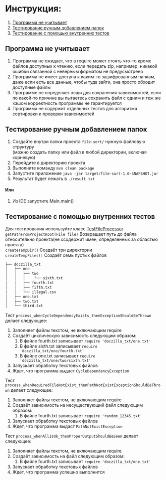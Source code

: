 # Инструкция:

1. [Программа не учитывает](#Программа-не-учитывает)
1. [Тестирование ручным добавлением папок](#Тестирование-ручным-добавлением-папок)
2. [Тестирование с помощью внутренних тестов](#Тестирование-с-помощью-внутренних-тестов)

## Программа не учитывает

1. Программа не ожидает, что в require может стоять что-то кроме файлов доступных к чтению, если передать zip, например,
   никакой ошибки связанной с неверным форматом не предусмотрено
2. Программа не имеет доступа к каким-то зашифрованным папкам, даже если есть все данные, чтобы туда зайти, она просто
   обходит доступные файлы
3. Программе не определяет хэши для сохранения зависимостей, если по какой-то причине вы пытаетесь сохранить файл с
   одним и теж же хэшом корректность программы не гарантируется
4. Программа не содержит отдельных тестов для алгоритма сортировки и проверки зависимостей

## Тестирование ручным добавлением папок

1. Создайте внутри папки проекта ``file-sort/`` нужную файловую структуру  
(можно создать папку или файл в любой директории, включая корневую)
1. Перейдите в директорию проекта
1. Выполните команду ``mvn clean package``
1. Запустите приложение ``java -jar target/file-sort-1.0-SNAPSHOT.jar``
1. Результат будет лежать в ``./result.txt``

#### Или

1. Из IDE запустите Main.main()

## Тестирование с помощью внутренних тестов

Для тестирования используйте класс [TestFileProcessor](./src/test/java/TestFileProcessor.java)  
``getPathFromProjectRoot(File file)`` Возвращает путь до файла относительно проекта(не ссодержит имен, определенных за областью проекта)  
``createTempDir()`` Создаёт три директории  
``createTempFiles()`` Создаёт семь пустых файлов

```bash
├── doczilla_txt
│   ├── one
│   │   ├── two
│   │   │    └── sixth.txt
│   │   ├── fourth.txt
│   │   ├── fifth.txt
│   │   └── illegal.csv
│   ├── one.txt
│   ├── two.txt
│   └── third.txt
```

Тест ``process_whenCycleDependencyExists_thenExceptionShouldBeThrown`` делает следующее:
1. Заполняет файлы текстом, не включающим require
1. Создаёт циклическую зависимость следующим образом:
    1. В файле fourth.txt записывает ``require 'doczilla_txt/one.txt'``
    1. В файле sixth.txt записывает ``require 'doczilla_txt/one/fourth.txt'``
    1. В файле one.txt записывает ``require 'doczilla_txt/one/two/sixth.txt'``
1. Запускает обработку текстовых файлов
1. Ждет, что программа выдаст ``CycleDependencyException``

Тест ``process_whenRequiredFileNotExist_thenPathNotExistExceptionShouldBeThrown`` делает следующее:

1. Заполняет файлы текстом, не включающим require
1. Создаёт зависимость на несуществующий файл следующим образом:
    1. В файле fourth.txt записывает ``require 'random_12345.txt'``
1. Запускает обработку текстовых файлов
1. Ждет, что программа выдаст ``PathNotExistException``

Тест ``process_whenAllIsOk_thenProperOutputShouldBeSeen`` делает следующее:

1. Заполняет файлы текстом, не включающим require
1. Создаёт зависимость на файл следующим образом:
    1. В файле fourth.txt записывает ``require 'doczilla_txt/one.txt'``
1. Запускает обработку текстовых файлов
1. Ждет, что программа успешно выполнится